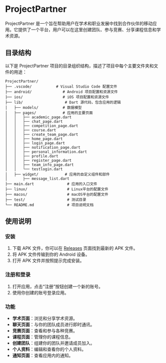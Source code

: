 
# ProjectPartner

ProjectPartner 是一个旨在帮助用户在学术和职业发展中找到合作伙伴的移动应用。它提供了一个平台，用户可以在这里创建团队、参与竞赛、分享课程信息和学术资源。

## 目录结构

以下是 ProjectPartner 项目的目录组织结构，描述了项目中每个主要文件夹和文件的用途：

```
ProjectPartner/
├── .vscode/           # Visual Studio Code 配置文件
├── android/              # Android 项目配置和资源文件
├── ios/                  # iOS 项目配置和资源文件
├── lib/                   # Dart 源代码，包含应用的逻辑
│   ├── models/           # 数据模型
│   ├── pages/            # 应用的主要页面
│   │   ├── academic_page.dart
│   │   ├── chat_page.dart
│   │   ├── competition_page.dart
│   │   ├── course.dart
│   │   ├── create_team_page.dart
│   │   ├── home_page.dart
│   │   ├── login_page.dart
│   │   ├── notification_page.dart
│   │   ├── personal_information.dart
│   │   ├── profile.dart
│   │   ├── register_page.dart
│   │   ├── team_info_page.dart
│   │   └── testlogin.dart
│   ├── widget/            # 应用的自定义组件和部件
│       ├── message_list.dart
├── main.dart               # 应用的入口文件
├── linux/                  # Linux平台的配置文件
├── macos/                  # macOS平台的配置文件
├── test/                   # 测试目录
└── README.md               # 项目说明文档
```

## 使用说明

### 安装

1. 下载 APK 文件，你可以在 [Releases](https://github.com/yourusername/ProjectPartner/releases) 页面找到最新的 APK 文件。
2. 将 APK 文件传输到你的 Android 设备。
3. 打开 APK 文件并按照提示完成安装。

### 注册和登录

1. 打开应用，点击“注册”按钮创建一个新的账号。
2. 使用你创建的账号登录应用。

### 功能

- **学术页面**：浏览和分享学术资源。
- **聊天页面**：与你的团队成员进行即时通讯。
- **竞赛页面**：查看和参与各种竞赛。
- **课程页面**：管理你的课程信息。
- **创建团队**：组建你的团队并邀请成员加入。
- **个人资料**：编辑和查看你的个人资料。
- **通知页面**：查看应用内的通知。

